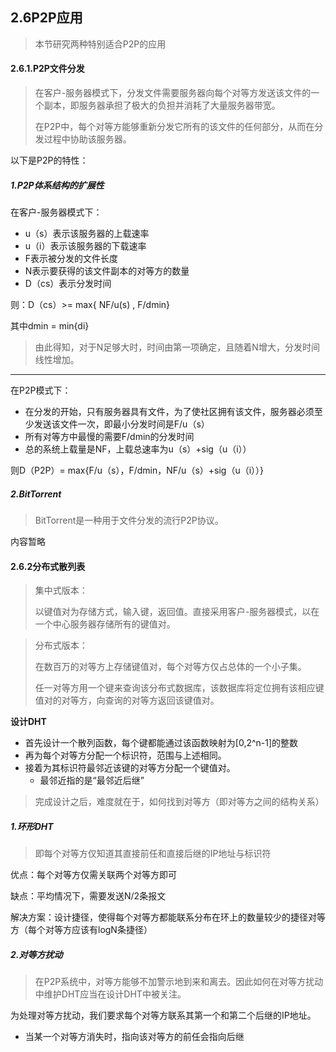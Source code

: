 ## 2.6P2P应用

> 本节研究两种特别适合P2P的应用

#### 2.6.1.P2P文件分发

> 在客户-服务器模式下，分发文件需要服务器向每个对等方发送该文件的一个副本，即服务器承担了极大的负担并消耗了大量服务器带宽。
>
> 在P2P中，每个对等方能够重新分发它所有的该文件的任何部分，从而在分发过程中协助该服务器。

以下是P2P的特性：

##### 1.P2P体系结构的扩展性

在客户-服务器模式下：

* u（s）表示该服务器的上载速率
* u（i）表示该服务器的下载速率
* F表示被分发的文件长度
* N表示要获得的该文件副本的对等方的数量
* D（cs）表示分发时间

则：D（cs）>= max{ NF/u(s) , F/dmin}

其中dmin = min{di}

> 由此得知，对于N足够大时，时间由第一项确定，且随着N增大，分发时间线性增加。

---

在P2P模式下：

* 在分发的开始，只有服务器具有文件，为了使社区拥有该文件，服务器必须至少发送该文件一次，即最小分发时间是F/u（s）
* 所有对等方中最慢的需要F/dmin的分发时间
* 总的系统上载量是NF，上载总速率为u（s）+sig（u（i））

则D（P2P）= max{F/u（s），F/dmin，NF/u（s）+sig（u（i））}

##### 2.BitTorrent

> BitTorrent是一种用于文件分发的流行P2P协议。

内容暂略

#### 2.6.2分布式散列表

> 集中式版本：
>
> 以键值对为存储方式，输入键，返回值。直接采用客户-服务器模式，以在一个中心服务器存储所有的键值对。

> 分布式版本：
>
> 在数百万的对等方上存储键值对，每个对等方仅占总体的一个小子集。
>
> 任一对等方用一个键来查询该分布式数据库，该数据库将定位拥有该相应键值对的对等方，向查询的对等方返回该键值对。

**设计DHT**

* 首先设计一个散列函数，每个键都能通过该函数映射为[0,2^n-1]的整数
* 再为每个对等方分配一个标识符，范围与上述相同。
* 接着为其标识符最邻近该键的对等方分配一个键值对。
	* 最邻近指的是“最邻近后继”

> 完成设计之后，难度就在于，如何找到对等方（即对等方之间的结构关系）

##### 1.环形DHT

> 即每个对等方仅知道其直接前任和直接后继的IP地址与标识符

优点：每个对等方仅需关联两个对等方即可

缺点：平均情况下，需要发送N/2条报文

解决方案：设计捷径，使得每个对等方都能联系分布在环上的数量较少的捷径对等方（每个对等方应该有logN条捷径）

##### 2.对等方扰动

> 在P2P系统中，对等方能够不加警示地到来和离去。因此如何在对等方扰动中维护DHT应当在设计DHT中被关注。

为处理对等方扰动，我们要求每个对等方联系其第一个和第二个后继的IP地址。

* 当某一个对等方消失时，指向该对等方的前任会指向后继

